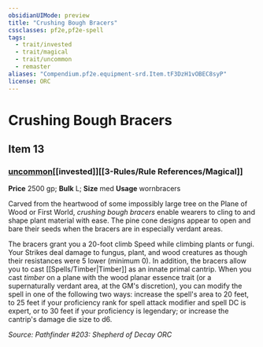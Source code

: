 ```yaml
---
obsidianUIMode: preview
title: "Crushing Bough Bracers"
cssclasses: pf2e,pf2e-spell
tags:
  - trait/invested
  - trait/magical
  - trait/uncommon
  - remaster
aliases: "Compendium.pf2e.equipment-srd.Item.tF3DzH1vOBEC8syP"
license: ORC
---
```

# Crushing Bough Bracers
## Item 13
### [uncommon](uncommon.md "Uncommon Rarity Trait")[[invested]][[3-Rules/Rule References/Magical]]


**Price** 2500 gp; 
**Bulk** L; **Size** med
**Usage** wornbracers

Carved from the heartwood of some impossibly large tree on the Plane of Wood or First World, _crushing bough bracers_ enable wearers to cling to and shape plant material with ease. The pine cone designs appear to open and bare their seeds when the bracers are in especially verdant areas.

The bracers grant you a 20-foot climb Speed while climbing plants or fungi. Your Strikes deal damage to fungus, plant, and wood creatures as though their resistances were 5 lower (minimum 0). In addition, the bracers allow you to cast [[Spells/Timber|Timber]] as an innate primal cantrip. When you cast _timber_ on a plane with the wood planar essence trait (or a supernaturally verdant area, at the GM's discretion), you can modify the spell in one of the following two ways: increase the spell's area to 20 feet, to 25 feet if your proficiency rank for spell attack modifier and spell DC is expert, or to 30 feet if your proficiency is legendary; or increase the cantrip's damage die size to d6.

*Source: Pathfinder #203: Shepherd of Decay*
*ORC*